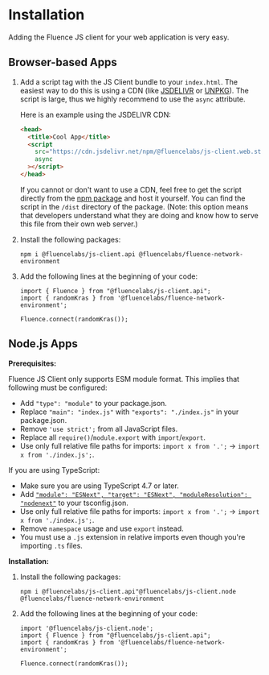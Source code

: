# Installation

Adding the Fluence JS client for your web application is very easy.

## Browser-based Apps

1. Add a script tag with the JS Client bundle to your `index.html`. The easiest way to do this is using a CDN (like [JSDELIVR](https://www.jsdelivr.com/) or [UNPKG](https://unpkg.com/)). The script is large, thus we highly recommend to use the `async` attribute.

   Here is an example using the JSDELIVR CDN:

   ```html
   <head>
     <title>Cool App</title>
     <script
       src="https://cdn.jsdelivr.net/npm/@fluencelabs/js-client.web.standalone@0.13.3/dist/js-client.min.js"
       async
     ></script>
   </head>
   ```

   If you cannot or don't want to use a CDN, feel free to get the script directly from the [npm package](https://www.npmjs.com/package/@fluencelabs/js-client.web.standalone) and host it yourself. You can find the script in the `/dist` directory of the package. (Note: this option means that developers understand what they are doing and know how to serve this file from their own web server.)

2. Install the following packages:

   ```
   npm i @fluencelabs/js-client.api @fluencelabs/fluence-network-environment
   ```

3. Add the following lines at the beginning of your code:

   ```
   import { Fluence } from "@fluencelabs/js-client.api";
   import { randomKras } from '@fluencelabs/fluence-network-environment';

   Fluence.connect(randomKras());
   ```

## Node.js Apps

**Prerequisites:**

Fluence JS Client only supports ESM module format. This implies that following must be configured:

- Add `"type": "module"` to your package.json.
- Replace `"main": "index.js"` with `"exports": "./index.js"` in your package.json.
- Remove `'use strict';` from all JavaScript files.
- Replace all `require()`/`module.export` with `import`/`export`.
- Use only full relative file paths for imports: `import x from '.';` → `import x from './index.js';`.

If you are using TypeScript:

- Make sure you are using TypeScript 4.7 or later.
- Add [`"module": "ESNext", "target": "ESNext", "moduleResolution": "nodenext"`](https://www.typescriptlang.org/tsconfig#module) to your tsconfig.json.
- Use only full relative file paths for imports: `import x from '.';` → `import x from './index.js';`.
- Remove `namespace` usage and use `export` instead.
- You must use a `.js` extension in relative imports even though you're importing `.ts` files.

**Installation:**

1. Install the following packages:

   ```
   npm i @fluencelabs/js-client.api"@fluencelabs/js-client.node @fluencelabs/fluence-network-environment
   ```

2. Add the following lines at the beginning of your code:

   ```
   import '@fluencelabs/js-client.node';
   import { Fluence } from "@fluencelabs/js-client.api";
   import { randomKras } from '@fluencelabs/fluence-network-environment';

   Fluence.connect(randomKras());
   ```
